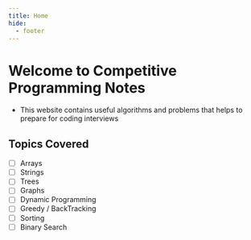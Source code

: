 ```yaml
---
title: Home
hide:
  - footer
---
```


# Welcome to Competitive Programming Notes

- This website contains useful algorithms and problems that helps to prepare for coding interviews

## Topics Covered

- [ ] Arrays
- [ ] Strings
- [ ] Trees
- [ ] Graphs
- [ ] Dynamic Programming
- [ ] Greedy / BackTracking
- [ ] Sorting
- [ ] Binary Search
